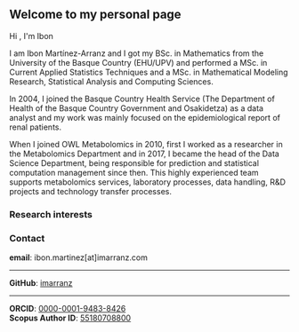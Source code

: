 ## Welcome to my personal page

Hi , I'm Ibon

I am Ibon Martínez-Arranz and I got my BSc. in Mathematics from the University of the Basque Country (EHU/UPV) and performed a MSc. in Current Applied Statistics Techniques and a MSc. in Mathematical Modeling Research, Statistical Analysis and Computing Sciences. 

In 2004, I joined the Basque Country Health Service (The Department of Health of the Basque Country Government and Osakidetza) as a data analyst and my work was mainly focused on the epidemiological report of renal patients. 

When I joined OWL Metabolomics in 2010, first I worked as a researcher in the Metabolomics Department and in 2017, I became the head of the Data Science Department, being responsible for prediction and statistical computation management since then. This highly experienced team supports metabolomics services, laboratory processes, data handling, R&D projects and technology transfer processes.

### Research interests


### Contact

**email**: ibon.martinez[at]imarranz.com

***

**GitHub**: [imarranz](https://github.com/imarranz)

***

**ORCID**: [0000-0001-9483-8426](https://orcid.org/0000-0001-9483-8426)   
**Scopus Author ID**: [55180708800](https://www.scopus.com/authid/detail.uri?authorId=55180708800)


<!--
https://www.codingwithricky.com/2021/05/10/intro-to-github-pages-create-a-simple-and-free-personal-website/
https://github.com/pages-themes/minimal
-->
